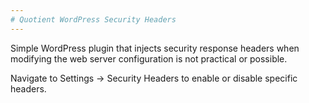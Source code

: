 ```yaml
---
# Quotient WordPress Security Headers
---
```

Simple WordPress plugin that injects security response headers when modifying the web server configuration is not practical or possible.

Navigate to Settings → Security Headers to enable or disable specific headers.

